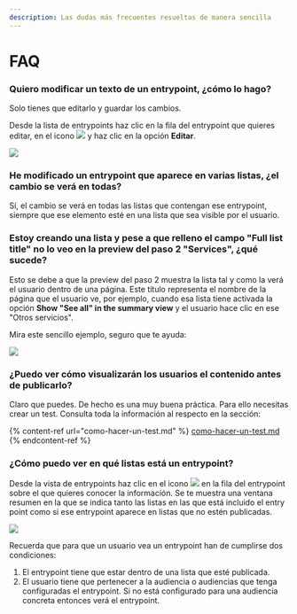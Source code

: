 ```yaml
---
description: Las dudas más frecuentes resueltas de manera sencilla
---
```


# FAQ

### Quiero modificar un texto de un entrypoint, ¿cómo lo hago?

Solo tienes que editarlo y guardar los cambios.

Desde la lista de entrypoints haz clic en la fila del entrypoint que quieres editar, en el icono ![](.gitbook/assets/icono\_menu\_secundario.png) y haz clic en la opción **Editar**.

![](.gitbook/assets/edit\_menu\_secundario.png)

### He modificado un entrypoint que aparece en varias listas, ¿el cambio se verá en todas?

Sí, el cambio se verá en todas las listas que contengan ese entrypoint, siempre que ese elemento esté en una lista que sea visible por el usuario.

### Estoy creando una lista y pese a que relleno el campo "**Full list title"** no lo veo en la preview del paso 2 "**Services", ¿qué sucede?**

Esto se debe a que la preview del paso 2 muestra la lista tal y como la verá el usuario dentro de una página. Este título representa el nombre de la página que el usuario ve, por ejemplo, cuando esa lista tiene activada la opción **Show "See all" in the summary view** y el usuario hace clic en ese "Otros servicios".

Mira este sencillo ejemplo, seguro que te ayuda:

![](.gitbook/assets/full\_list\_title.gif)

### ¿Puedo ver cómo visualizarán los usuarios el contenido antes de publicarlo?

Claro que puedes. De hecho es una muy buena práctica. Para ello necesitas crear un test. Consulta toda la información al respecto en la sección:

{% content-ref url="como-hacer-un-test.md" %}
[como-hacer-un-test.md](como-hacer-un-test.md)
{% endcontent-ref %}

### ¿Cómo puedo ver en qué listas está un entrypoint?

Desde la vista de entrypoints haz clic en el icono ![](.gitbook/assets/icono\_info\_entrypoint\_2.png) en la fila del entrypoint sobre el que quieres conocer la información. Se te muestra una ventana resumen en la que se indica tanto las listas en las que está incluido el entry point como si ese entrypoint aparece en listas que no estén publicadas.

![](.gitbook/assets/listas\_entrypoints\_incluidos.png)

Recuerda que para que un usuario vea un entrypoint han de cumplirse dos condiciones:

1. El entrypoint tiene que estar dentro de una lista que esté publicada.
2. El usuario tiene que pertenecer a la audiencia o audiencias que tenga configuradas el entrypoint. Si no está configurado para una audiencia concreta entonces verá el entrypoint.
